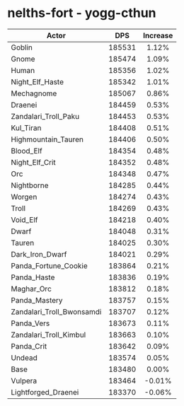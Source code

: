 # nelths-fort - yogg-cthun
| Actor | DPS | Increase |
|---|:---:|:---:|
|Goblin|185531|1.12%|
|Gnome|185474|1.09%|
|Human|185356|1.02%|
|Night_Elf_Haste|185342|1.01%|
|Mechagnome|185067|0.86%|
|Draenei|184459|0.53%|
|Zandalari_Troll_Paku|184453|0.53%|
|Kul_Tiran|184408|0.51%|
|Highmountain_Tauren|184406|0.50%|
|Blood_Elf|184354|0.48%|
|Night_Elf_Crit|184352|0.48%|
|Orc|184348|0.47%|
|Nightborne|184285|0.44%|
|Worgen|184274|0.43%|
|Troll|184269|0.43%|
|Void_Elf|184218|0.40%|
|Dwarf|184048|0.31%|
|Tauren|184025|0.30%|
|Dark_Iron_Dwarf|184021|0.29%|
|Panda_Fortune_Cookie|183864|0.21%|
|Panda_Haste|183836|0.19%|
|Maghar_Orc|183812|0.18%|
|Panda_Mastery|183757|0.15%|
|Zandalari_Troll_Bwonsamdi|183707|0.12%|
|Panda_Vers|183673|0.11%|
|Zandalari_Troll_Kimbul|183663|0.10%|
|Panda_Crit|183642|0.09%|
|Undead|183574|0.05%|
|Base|183480|0.00%|
|Vulpera|183464|-0.01%|
|Lightforged_Draenei|183370|-0.06%|
